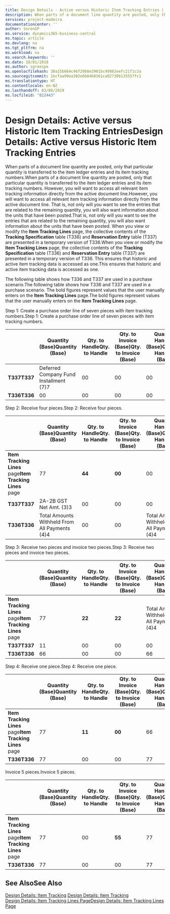 ```yaml
---
title: Design Details - Active versus Historic Item Tracking Entries | Microsoft Docs
description: When parts of a document line quantity are posted, only that particular quantity is transferred to the item ledger entries and its item tracking numbers. However, you will want to access all relevant item tracking information directly from the active document line. That is, not only will you want to see the entries that are related to the remaining quantity, you will also want information about the units that have been posted. When you view or modify the **Item Tracking Lines** page, the collective contents of the **Tracking Specification** table (T336) and **Reservation Entry** table (T337) are presented in a temporary version of T336. This ensures that historic and active item tracking data is accessed as one.
services: project-madeira
documentationcenter: ''
author: SorenGP
ms.service: dynamics365-business-central
ms.topic: article
ms.devlang: na
ms.tgt_pltfrm: na
ms.workload: na
ms.search.keywords: ''
ms.date: 10/01/2018
ms.author: sgroespe
ms.openlocfilehash: 30a15b664c46729b8e3901bc49982eefc21f1c2a
ms.sourcegitcommit: 1bcfaa99ea302e6b84b8361ca02730b135557fc1
ms.translationtype: HT
ms.contentlocale: en-NZ
ms.lasthandoff: 03/08/2019
ms.locfileid: "822443"
---
```

# <a name="design-details-active-versus-historic-item-tracking-entries"></a><span data-ttu-id="3813c-107">Design Details: Active versus Historic Item Tracking Entries</span><span class="sxs-lookup"><span data-stu-id="3813c-107">Design Details: Active versus Historic Item Tracking Entries</span></span>
<span data-ttu-id="3813c-108">When parts of a document line quantity are posted, only that particular quantity is transferred to the item ledger entries and its item tracking numbers.</span><span class="sxs-lookup"><span data-stu-id="3813c-108">When parts of a document line quantity are posted, only that particular quantity is transferred to the item ledger entries and its item tracking numbers.</span></span> <span data-ttu-id="3813c-109">However, you will want to access all relevant item tracking information directly from the active document line.</span><span class="sxs-lookup"><span data-stu-id="3813c-109">However, you will want to access all relevant item tracking information directly from the active document line.</span></span> <span data-ttu-id="3813c-110">That is, not only will you want to see the entries that are related to the remaining quantity, you will also want information about the units that have been posted.</span><span class="sxs-lookup"><span data-stu-id="3813c-110">That is, not only will you want to see the entries that are related to the remaining quantity, you will also want information about the units that have been posted.</span></span> <span data-ttu-id="3813c-111">When you view or modify the **Item Tracking Lines** page, the collective contents of the **Tracking Specification** table (T336) and **Reservation Entry** table (T337) are presented in a temporary version of T336.</span><span class="sxs-lookup"><span data-stu-id="3813c-111">When you view or modify the **Item Tracking Lines** page, the collective contents of the **Tracking Specification** table (T336) and **Reservation Entry** table (T337) are presented in a temporary version of T336.</span></span> <span data-ttu-id="3813c-112">This ensures that historic and active item tracking data is accessed as one.</span><span class="sxs-lookup"><span data-stu-id="3813c-112">This ensures that historic and active item tracking data is accessed as one.</span></span>  

 <span data-ttu-id="3813c-113">The following table shows how T336 and T337 are used in a purchase scenario.</span><span class="sxs-lookup"><span data-stu-id="3813c-113">The following table shows how T336 and T337 are used in a purchase scenario.</span></span> <span data-ttu-id="3813c-114">The bold figures represent values that the user manually enters on the **Item Tracking Lines** page.</span><span class="sxs-lookup"><span data-stu-id="3813c-114">The bold figures represent values that the user manually enters on the **Item Tracking Lines** page.</span></span>  

 <span data-ttu-id="3813c-115">Step 1: Create a purchase order line of seven pieces with item tracking numbers.</span><span class="sxs-lookup"><span data-stu-id="3813c-115">Step 1: Create a purchase order line of seven pieces with item tracking numbers.</span></span>  

||<span data-ttu-id="3813c-116">**Quantity (Base)**</span><span class="sxs-lookup"><span data-stu-id="3813c-116">**Quantity (Base)**</span></span>|<span data-ttu-id="3813c-117">**Qty. to Handle**</span><span class="sxs-lookup"><span data-stu-id="3813c-117">**Qty. to Handle**</span></span>|<span data-ttu-id="3813c-118">**Qty. to Invoice (Base)**</span><span class="sxs-lookup"><span data-stu-id="3813c-118">**Qty. to Invoice (Base)**</span></span>|<span data-ttu-id="3813c-119">**Quantity Handled (Base)**</span><span class="sxs-lookup"><span data-stu-id="3813c-119">**Quantity Handled (Base)**</span></span>|<span data-ttu-id="3813c-120">**Quantity Invoiced (Base)**</span><span class="sxs-lookup"><span data-stu-id="3813c-120">**Quantity Invoiced (Base)**</span></span>|  
|-|----------------------------------------------|--------------------------------------------|------------------------------------------------------|-------------------------------------------------------|--------------------------------------------------------|  
|<span data-ttu-id="3813c-121">**T337**</span><span class="sxs-lookup"><span data-stu-id="3813c-121">**T337**</span></span>|<span data-ttu-id="3813c-122">Deferred Company Fund Installment (7)</span><span class="sxs-lookup"><span data-stu-id="3813c-122">7</span></span>|<span data-ttu-id="3813c-123">0</span><span class="sxs-lookup"><span data-stu-id="3813c-123">0</span></span>|<span data-ttu-id="3813c-124">0</span><span class="sxs-lookup"><span data-stu-id="3813c-124">0</span></span>|<span data-ttu-id="3813c-125">0</span><span class="sxs-lookup"><span data-stu-id="3813c-125">0</span></span>|<span data-ttu-id="3813c-126">0</span><span class="sxs-lookup"><span data-stu-id="3813c-126">0</span></span>|  
|<span data-ttu-id="3813c-127">**T336**</span><span class="sxs-lookup"><span data-stu-id="3813c-127">**T336**</span></span>|<span data-ttu-id="3813c-128">0</span><span class="sxs-lookup"><span data-stu-id="3813c-128">0</span></span>|<span data-ttu-id="3813c-129">0</span><span class="sxs-lookup"><span data-stu-id="3813c-129">0</span></span>|<span data-ttu-id="3813c-130">0</span><span class="sxs-lookup"><span data-stu-id="3813c-130">0</span></span>|<span data-ttu-id="3813c-131">0</span><span class="sxs-lookup"><span data-stu-id="3813c-131">0</span></span>|<span data-ttu-id="3813c-132">0</span><span class="sxs-lookup"><span data-stu-id="3813c-132">0</span></span>|  

 <span data-ttu-id="3813c-133">Step 2: Receive four pieces.</span><span class="sxs-lookup"><span data-stu-id="3813c-133">Step 2: Receive four pieces.</span></span>  

||<span data-ttu-id="3813c-134">**Quantity (Base)**</span><span class="sxs-lookup"><span data-stu-id="3813c-134">**Quantity (Base)**</span></span>|<span data-ttu-id="3813c-135">**Qty. to Handle**</span><span class="sxs-lookup"><span data-stu-id="3813c-135">**Qty. to Handle**</span></span>|<span data-ttu-id="3813c-136">**Qty. to Invoice (Base)**</span><span class="sxs-lookup"><span data-stu-id="3813c-136">**Qty. to Invoice (Base)**</span></span>|<span data-ttu-id="3813c-137">**Quantity Handled (Base)**</span><span class="sxs-lookup"><span data-stu-id="3813c-137">**Quantity Handled (Base)**</span></span>|<span data-ttu-id="3813c-138">**Quantity Invoiced (Base)**</span><span class="sxs-lookup"><span data-stu-id="3813c-138">**Quantity Invoiced (Base)**</span></span>|  
|-|----------------------------------------------|--------------------------------------------|------------------------------------------------------|-------------------------------------------------------|--------------------------------------------------------|  
|<span data-ttu-id="3813c-139">**Item Tracking Lines** page</span><span class="sxs-lookup"><span data-stu-id="3813c-139">**Item Tracking Lines** page</span></span>|<span data-ttu-id="3813c-140">7</span><span class="sxs-lookup"><span data-stu-id="3813c-140">7</span></span>|<span data-ttu-id="3813c-141">**4**</span><span class="sxs-lookup"><span data-stu-id="3813c-141">**4**</span></span>|<span data-ttu-id="3813c-142">**0**</span><span class="sxs-lookup"><span data-stu-id="3813c-142">**0**</span></span>|<span data-ttu-id="3813c-143">0</span><span class="sxs-lookup"><span data-stu-id="3813c-143">0</span></span>|<span data-ttu-id="3813c-144">0</span><span class="sxs-lookup"><span data-stu-id="3813c-144">0</span></span>|  
|<span data-ttu-id="3813c-145">**T337**</span><span class="sxs-lookup"><span data-stu-id="3813c-145">**T337**</span></span>|<span data-ttu-id="3813c-146">2A-2B GST Net Amt. (3)</span><span class="sxs-lookup"><span data-stu-id="3813c-146">3</span></span>|<span data-ttu-id="3813c-147">0</span><span class="sxs-lookup"><span data-stu-id="3813c-147">0</span></span>|<span data-ttu-id="3813c-148">0</span><span class="sxs-lookup"><span data-stu-id="3813c-148">0</span></span>|<span data-ttu-id="3813c-149">0</span><span class="sxs-lookup"><span data-stu-id="3813c-149">0</span></span>|<span data-ttu-id="3813c-150">0</span><span class="sxs-lookup"><span data-stu-id="3813c-150">0</span></span>|  
|<span data-ttu-id="3813c-151">**T336**</span><span class="sxs-lookup"><span data-stu-id="3813c-151">**T336**</span></span>|<span data-ttu-id="3813c-152">Total Amounts Withheld From All Payments (4)</span><span class="sxs-lookup"><span data-stu-id="3813c-152">4</span></span>|<span data-ttu-id="3813c-153">0</span><span class="sxs-lookup"><span data-stu-id="3813c-153">0</span></span>|<span data-ttu-id="3813c-154">0</span><span class="sxs-lookup"><span data-stu-id="3813c-154">0</span></span>|<span data-ttu-id="3813c-155">Total Amounts Withheld From All Payments (4)</span><span class="sxs-lookup"><span data-stu-id="3813c-155">4</span></span>|<span data-ttu-id="3813c-156">0</span><span class="sxs-lookup"><span data-stu-id="3813c-156">0</span></span>|  

 <span data-ttu-id="3813c-157">Step 3: Receive two pieces and invoice two pieces.</span><span class="sxs-lookup"><span data-stu-id="3813c-157">Step 3: Receive two pieces and invoice two pieces.</span></span>  

||<span data-ttu-id="3813c-158">**Quantity (Base)**</span><span class="sxs-lookup"><span data-stu-id="3813c-158">**Quantity (Base)**</span></span>|<span data-ttu-id="3813c-159">**Qty. to Handle**</span><span class="sxs-lookup"><span data-stu-id="3813c-159">**Qty. to Handle**</span></span>|<span data-ttu-id="3813c-160">**Qty. to Invoice (Base)**</span><span class="sxs-lookup"><span data-stu-id="3813c-160">**Qty. to Invoice (Base)**</span></span>|<span data-ttu-id="3813c-161">**Quantity Handled (Base)**</span><span class="sxs-lookup"><span data-stu-id="3813c-161">**Quantity Handled (Base)**</span></span>|<span data-ttu-id="3813c-162">**Quantity Invoiced (Base)**</span><span class="sxs-lookup"><span data-stu-id="3813c-162">**Quantity Invoiced (Base)**</span></span>|  
|-|----------------------------------------------|--------------------------------------------|------------------------------------------------------|-------------------------------------------------------|--------------------------------------------------------|  
|<span data-ttu-id="3813c-163">**Item Tracking Lines** page</span><span class="sxs-lookup"><span data-stu-id="3813c-163">**Item Tracking Lines** page</span></span>|<span data-ttu-id="3813c-164">7</span><span class="sxs-lookup"><span data-stu-id="3813c-164">7</span></span>|<span data-ttu-id="3813c-165">**2**</span><span class="sxs-lookup"><span data-stu-id="3813c-165">**2**</span></span>|<span data-ttu-id="3813c-166">**2**</span><span class="sxs-lookup"><span data-stu-id="3813c-166">**2**</span></span>|<span data-ttu-id="3813c-167">Total Amounts Withheld From All Payments (4)</span><span class="sxs-lookup"><span data-stu-id="3813c-167">4</span></span>|<span data-ttu-id="3813c-168">0</span><span class="sxs-lookup"><span data-stu-id="3813c-168">0</span></span>|  
|<span data-ttu-id="3813c-169">**T337**</span><span class="sxs-lookup"><span data-stu-id="3813c-169">**T337**</span></span>|<span data-ttu-id="3813c-170">1</span><span class="sxs-lookup"><span data-stu-id="3813c-170">1</span></span>|<span data-ttu-id="3813c-171">0</span><span class="sxs-lookup"><span data-stu-id="3813c-171">0</span></span>|<span data-ttu-id="3813c-172">0</span><span class="sxs-lookup"><span data-stu-id="3813c-172">0</span></span>|<span data-ttu-id="3813c-173">0</span><span class="sxs-lookup"><span data-stu-id="3813c-173">0</span></span>|<span data-ttu-id="3813c-174">0</span><span class="sxs-lookup"><span data-stu-id="3813c-174">0</span></span>|  
|<span data-ttu-id="3813c-175">**T336**</span><span class="sxs-lookup"><span data-stu-id="3813c-175">**T336**</span></span>|<span data-ttu-id="3813c-176">6</span><span class="sxs-lookup"><span data-stu-id="3813c-176">6</span></span>|<span data-ttu-id="3813c-177">0</span><span class="sxs-lookup"><span data-stu-id="3813c-177">0</span></span>|<span data-ttu-id="3813c-178">0</span><span class="sxs-lookup"><span data-stu-id="3813c-178">0</span></span>|<span data-ttu-id="3813c-179">6</span><span class="sxs-lookup"><span data-stu-id="3813c-179">6</span></span>|<span data-ttu-id="3813c-180">2</span><span class="sxs-lookup"><span data-stu-id="3813c-180">2</span></span>|  

 <span data-ttu-id="3813c-181">Step 4: Receive one piece.</span><span class="sxs-lookup"><span data-stu-id="3813c-181">Step 4: Receive one piece.</span></span>  

||<span data-ttu-id="3813c-182">**Quantity (Base)**</span><span class="sxs-lookup"><span data-stu-id="3813c-182">**Quantity (Base)**</span></span>|<span data-ttu-id="3813c-183">**Qty. to Handle**</span><span class="sxs-lookup"><span data-stu-id="3813c-183">**Qty. to Handle**</span></span>|<span data-ttu-id="3813c-184">**Qty. to Invoice (Base)**</span><span class="sxs-lookup"><span data-stu-id="3813c-184">**Qty. to Invoice (Base)**</span></span>|<span data-ttu-id="3813c-185">**Quantity Handled (Base)**</span><span class="sxs-lookup"><span data-stu-id="3813c-185">**Quantity Handled (Base)**</span></span>|<span data-ttu-id="3813c-186">**Quantity Invoiced (Base)**</span><span class="sxs-lookup"><span data-stu-id="3813c-186">**Quantity Invoiced (Base)**</span></span>|  
|-|----------------------------------------------|--------------------------------------------|------------------------------------------------------|-------------------------------------------------------|--------------------------------------------------------|  
|<span data-ttu-id="3813c-187">**Item Tracking Lines** page</span><span class="sxs-lookup"><span data-stu-id="3813c-187">**Item Tracking Lines** page</span></span>|<span data-ttu-id="3813c-188">7</span><span class="sxs-lookup"><span data-stu-id="3813c-188">7</span></span>|<span data-ttu-id="3813c-189">**1**</span><span class="sxs-lookup"><span data-stu-id="3813c-189">**1**</span></span>|<span data-ttu-id="3813c-190">**0**</span><span class="sxs-lookup"><span data-stu-id="3813c-190">**0**</span></span>|<span data-ttu-id="3813c-191">6</span><span class="sxs-lookup"><span data-stu-id="3813c-191">6</span></span>|<span data-ttu-id="3813c-192">2</span><span class="sxs-lookup"><span data-stu-id="3813c-192">2</span></span>|  
|<span data-ttu-id="3813c-193">**T336**</span><span class="sxs-lookup"><span data-stu-id="3813c-193">**T336**</span></span>|<span data-ttu-id="3813c-194">7</span><span class="sxs-lookup"><span data-stu-id="3813c-194">7</span></span>|<span data-ttu-id="3813c-195">0</span><span class="sxs-lookup"><span data-stu-id="3813c-195">0</span></span>|<span data-ttu-id="3813c-196">0</span><span class="sxs-lookup"><span data-stu-id="3813c-196">0</span></span>|<span data-ttu-id="3813c-197">7</span><span class="sxs-lookup"><span data-stu-id="3813c-197">7</span></span>|<span data-ttu-id="3813c-198">2</span><span class="sxs-lookup"><span data-stu-id="3813c-198">2</span></span>|  

 <span data-ttu-id="3813c-199">Invoice 5 pieces.</span><span class="sxs-lookup"><span data-stu-id="3813c-199">Invoice 5 pieces.</span></span>  

||<span data-ttu-id="3813c-200">**Quantity (Base)**</span><span class="sxs-lookup"><span data-stu-id="3813c-200">**Quantity (Base)**</span></span>|<span data-ttu-id="3813c-201">**Qty. to Handle**</span><span class="sxs-lookup"><span data-stu-id="3813c-201">**Qty. to Handle**</span></span>|<span data-ttu-id="3813c-202">**Qty. to Invoice (Base)**</span><span class="sxs-lookup"><span data-stu-id="3813c-202">**Qty. to Invoice (Base)**</span></span>|<span data-ttu-id="3813c-203">**Quantity Handled (Base)**</span><span class="sxs-lookup"><span data-stu-id="3813c-203">**Quantity Handled (Base)**</span></span>|<span data-ttu-id="3813c-204">**Quantity Invoiced (Base)**</span><span class="sxs-lookup"><span data-stu-id="3813c-204">**Quantity Invoiced (Base)**</span></span>|  
|-|----------------------------------------------|--------------------------------------------|------------------------------------------------------|-------------------------------------------------------|--------------------------------------------------------|  
|<span data-ttu-id="3813c-205">**Item Tracking Lines** page</span><span class="sxs-lookup"><span data-stu-id="3813c-205">**Item Tracking Lines** page</span></span>|<span data-ttu-id="3813c-206">7</span><span class="sxs-lookup"><span data-stu-id="3813c-206">7</span></span>|<span data-ttu-id="3813c-207">0</span><span class="sxs-lookup"><span data-stu-id="3813c-207">0</span></span>|<span data-ttu-id="3813c-208">**5**</span><span class="sxs-lookup"><span data-stu-id="3813c-208">**5**</span></span>|<span data-ttu-id="3813c-209">7</span><span class="sxs-lookup"><span data-stu-id="3813c-209">7</span></span>|<span data-ttu-id="3813c-210">2</span><span class="sxs-lookup"><span data-stu-id="3813c-210">2</span></span>|  
|<span data-ttu-id="3813c-211">**T336**</span><span class="sxs-lookup"><span data-stu-id="3813c-211">**T336**</span></span>|<span data-ttu-id="3813c-212">7</span><span class="sxs-lookup"><span data-stu-id="3813c-212">7</span></span>|<span data-ttu-id="3813c-213">0</span><span class="sxs-lookup"><span data-stu-id="3813c-213">0</span></span>|<span data-ttu-id="3813c-214">0</span><span class="sxs-lookup"><span data-stu-id="3813c-214">0</span></span>|<span data-ttu-id="3813c-215">7</span><span class="sxs-lookup"><span data-stu-id="3813c-215">7</span></span>|<span data-ttu-id="3813c-216">7</span><span class="sxs-lookup"><span data-stu-id="3813c-216">7</span></span>|  

## <a name="see-also"></a><span data-ttu-id="3813c-217">See Also</span><span class="sxs-lookup"><span data-stu-id="3813c-217">See Also</span></span>  
 <span data-ttu-id="3813c-218">[Design Details: Item Tracking](design-details-item-tracking.md) </span><span class="sxs-lookup"><span data-stu-id="3813c-218">[Design Details: Item Tracking](design-details-item-tracking.md) </span></span>  
 [<span data-ttu-id="3813c-219">Design Details: Item Tracking Lines Page</span><span class="sxs-lookup"><span data-stu-id="3813c-219">Design Details: Item Tracking Lines Page</span></span>](design-details-item-tracking-lines-window.md)
